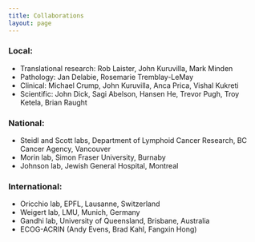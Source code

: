 ```yaml
---
title: Collaborations
layout: page
---
```


### Local:

- Translational research: Rob Laister, John Kuruvilla, Mark Minden
- Pathology: Jan Delabie, Rosemarie Tremblay-LeMay
- Clinical: Michael Crump, John Kuruvilla, Anca Prica, Vishal Kukreti
- Scientific: John Dick, Sagi Abelson, Hansen He, Trevor Pugh, Troy Ketela, Brian Raught

### National:

- Steidl and Scott labs, Department of Lymphoid Cancer Research, BC Cancer Agency, Vancouver
- Morin lab, Simon Fraser University, Burnaby
- Johnson lab, Jewish General Hospital, Montreal

### International:

- Oricchio lab, EPFL, Lausanne, Switzerland
- Weigert lab, LMU, Munich, Germany
- Gandhi lab, University of Queensland, Brisbane, Australia
- ECOG-ACRIN (Andy Evens, Brad Kahl, Fangxin Hong)
